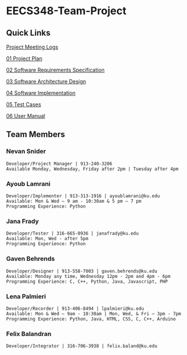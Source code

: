 # EECS348-Team-Project

## **Quick Links**

  [Project Meeting Logs](https://github.com/NevanSnider/EECS348-Team-Project/blob/main/artifacts/Project%20Meeting%20Logs.pdf)

 
  [01 Project Plan](https://github.com/NevanSnider/EECS348-Team-Project/blob/main/artifacts/01-Project-Plan.pdf)


  [02 Software Requirements Specification](https://github.com/NevanSnider/EECS348-Team-Project/blob/main/artifacts/02-Software-Requirements-Spec.pdf)


  [03 Software Architecture Design](https://github.com/NevanSnider/EECS348-Team-Project/blob/main/artifacts/03-Software-Architecture-Design.pdf)

  [04 Software Implementation](https://github.com/NevanSnider/EECS348-Team-Project/tree/main/src)

  [05 Test Cases](https://github.com/NevanSnider/EECS348-Team-Project/blob/main/artifacts/05-Test-Cases.pdf)

  [06 User Manual](https://github.com/NevanSnider/EECS348-Team-Project/blob/main/artifacts/06-Users-Manual.pdf)

## **Team Members**

  ### **Nevan Snider**
    Developer/Project Manager | 913-240-3206
    Available Monday, Wednesday, Friday after 2pm | Tuesday after 4pm

  ### **Ayoub Lamrani**
    Developer/Implementer | 913-313-1916 | ayoublamrani@ku.edu
    Available: Mon & Wed – 9 am - 10:30am & 5 pm – 7 pm
    Programming Experience: Python 
  
  ### **Jana Frady**
    Developer/Tester | 316-665-0936 | janafrady@ku.edu
    Available: Mon, Wed - after 5pm
    Programming Experience: Python

  ### **Gaven Behrends**
    Developer/Designer | 913-558-7003 | gaven.behrends@ku.edu
    Available: Monday any time, Wednesday 12pm - 2pm and 4pm - 6pm
    Programming Experience: C, C++, Python, Java, Javascript, PHP

  ### **Lena Palmieri**
    Developer/Recorder | 913-406-8494 | lpalmieri@ku.edu
    Available: Mon & Wed – 9am - 10:30am | Mon, Wed, & Fri – 3pm - 7pm 
    Programming Experience: Python, Java, HTML, CSS, C, C++, Arduino

  ### **Felix Balandran**
    Developer/Integrator | 316-706-3938 | felix.baland@ku.edu
